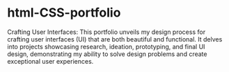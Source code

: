 # html-CSS-portfolio
Crafting User Interfaces: This portfolio unveils my design process for crafting user interfaces (UI) that are both beautiful and functional. It delves into projects showcasing research, ideation, prototyping, and final UI design, demonstrating my ability to solve design problems and create exceptional user experiences.

